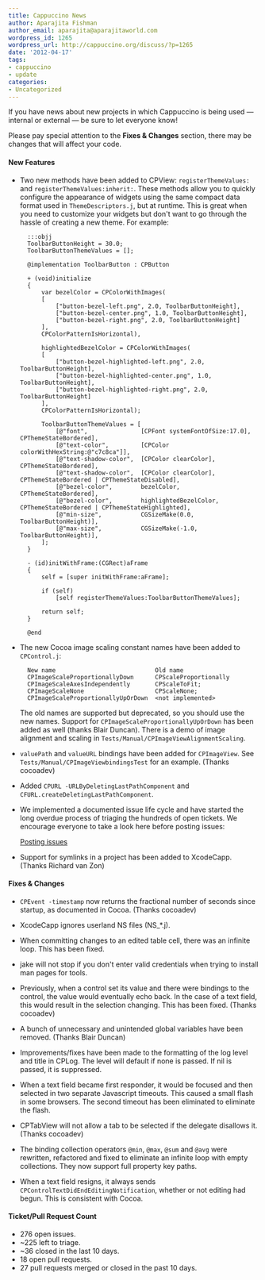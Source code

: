 ```yaml
---
title: Cappuccino News
author: Aparajita Fishman
author_email: aparajita@aparajitaworld.com
wordpress_id: 1265
wordpress_url: http://cappuccino.org/discuss/?p=1265
date: '2012-04-17'
tags:
- cappuccino
- update
categories:
- Uncategorized
---
```



If you have news about new projects in which Cappuccino is being used &mdash; internal or external &mdash; be sure to let everyone know!

Please pay special attention to the **Fixes & Changes** section, there may be changes that will affect your code.

#### New Features

- Two new methods have been added to CPView: `registerThemeValues:` and `registerThemeValues:inherit:`. These methods allow you to quickly configure the appearance of widgets using the same compact data format used in `ThemeDescriptors.j`, but at runtime. This is great when you need to customize your widgets but don't want to go through the hassle of creating a new theme. For example:

	    :::objj
		ToolbarButtonHeight = 30.0;
		ToolbarButtonThemeValues = [];

		@implementation ToolbarButton : CPButton

		+ (void)initialize
		{
		    var bezelColor = CPColorWithImages(
		    [
		        ["button-bezel-left.png", 2.0, ToolbarButtonHeight],
		        ["button-bezel-center.png", 1.0, ToolbarButtonHeight],
		        ["button-bezel-right.png", 2.0, ToolbarButtonHeight]
		    ],
		    CPColorPatternIsHorizontal),

		    highlightedBezelColor = CPColorWithImages(
		    [
		        ["button-bezel-highlighted-left.png", 2.0, ToolbarButtonHeight],
		        ["button-bezel-highlighted-center.png", 1.0, ToolbarButtonHeight],
		        ["button-bezel-highlighted-right.png", 2.0, ToolbarButtonHeight]
		    ],
		    CPColorPatternIsHorizontal);

		    ToolbarButtonThemeValues = [
		        [@"font",               [CPFont systemFontOfSize:17.0], CPThemeStateBordered],
		        [@"text-color",         [CPColor colorWithHexString:@"c7c8ca"]],
		        [@"text-shadow-color",  [CPColor clearColor], CPThemeStateBordered],
		        [@"text-shadow-color",  [CPColor clearColor], CPThemeStateBordered | CPThemeStateDisabled],
		        [@"bezel-color",        bezelColor, CPThemeStateBordered],
		        [@"bezel-color",        highlightedBezelColor, CPThemeStateBordered | CPThemeStateHighlighted],
		        [@"min-size",           CGSizeMake(0.0, ToolbarButtonHeight)],
		        [@"max-size",           CGSizeMake(-1.0, ToolbarButtonHeight)],
		    ];
		}

		- (id)initWithFrame:(CGRect)aFrame
		{
		    self = [super initWithFrame:aFrame];

		    if (self)
		        [self registerThemeValues:ToolbarButtonThemeValues];

		    return self;
		}

		@end

- The new Cocoa image scaling constant names have been added to `CPControl.j`:

		New name                            Old name
		CPImageScaleProportionallyDown      CPScaleProportionally
		CPImageScaleAxesIndependently       CPScaleToFit;
		CPImageScaleNone                    CPScaleNone;
		CPImageScaleProportionallyUpOrDown  <not implemented>

	The old names are supported but deprecated, so you should use the new names. Support for `CPImageScaleProportionallyUpOrDown` has been added as well (thanks Blair Duncan). There is a demo of image alignment and scaling in `Tests/Manual/CPImageViewAlignmentScaling`.

- `valuePath` and `valueURL` bindings have been added for `CPImageView`. See `Tests/Manual/CPImageViewbindingsTest` for an example. (Thanks cocoadev)

- Added `CPURL -URLByDeletingLastPathComponent` and `CFURL.createDeletingLastPathComponent`.

- We implemented a documented issue life cycle and have started the long overdue process of triaging the hundreds of open tickets. We encourage everyone to take a look here before posting issues:

	[Posting issues](/contribute.html#bug-reports)

- Support for symlinks in a project has been added to XcodeCapp. (Thanks Richard van Zon)

#### Fixes & Changes

- `CPEvent -timestamp` now returns the fractional number of seconds since startup, as documented in Cocoa. (Thanks cocoadev)

- XcodeCapp ignores userland NS files (NS_*.j).

- When committing changes to an edited table cell, there was an infinite loop. This has been fixed.

- jake will not stop if you don't enter valid credentials when trying to install man pages for tools.

- Previously, when a control set its value and there were bindings to the control, the value would eventually echo back. In the case of a text field, this would result in the selection changing. This has been fixed. (Thanks cocoadev)

- A bunch of unnecessary and unintended global variables have been removed. (Thanks Blair Duncan)

- Improvements/fixes have been made to the formatting of the log level and title in CPLog. The level will default if none is passed. If nil is passed, it is suppressed.

- When a text field became first responder, it would be focused and then selected in two separate Javascript timeouts. This caused a small flash in some browsers. The second timeout has been eliminated to eliminate the flash.

- CPTabView will not allow a tab to be selected if the delegate disallows it. (Thanks cocoadev)

- The binding collection operators `@min`, `@max`, `@sum` and `@avg` were rewritten, refactored and fixed to eliminate an infinite loop with empty collections. They now support full property key paths.

- When a text field resigns, it always sends `CPControlTextDidEndEditingNotification`, whether or not editing had begun. This is consistent with Cocoa.


#### **Ticket/Pull Request Count**

* 276 open issues.
* ~225 left to triage.
* ~36 closed in the last 10 days.
* 18 open pull requests.
* 27 pull requests merged or closed in the past 10 days.

